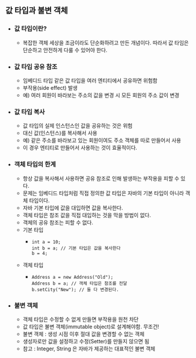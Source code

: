 ## 값 타입과 불변 객체

* ### 값 타입이란?
    * 복잡한 객체 세상을 조금이라도 단순화하려고
    만든 개념이다. 따라서 값 타임은 단순하고 안전하게 다룰 수 있어야 한다.
      

* ### 값 타입 공유 참조
    * 임베디드 타입 같은 값 타입을 여러 엔티티에서 공유하면 위험함
    * 부작용(side effect) 발생
    * 예) 여러 회원이 바라보는 주소의 값을 변경 시 모든 회원의 주소 값이 변경
    

* ### 값 타입 복사
    * 값 타입의 실제 인스턴스인 값을 공유하는 것은 위험
    * 대신 값(인스턴스)를 복사해서 사용
    * 예) 같은 주소를 바라보고 있는 회원이여도 주소 객체를 따로 만들어서 사용
    * 이 경우 엔티티로 만들어서 사용하는 것이 효율적이다.

* ### 객체 타입의 한계
    * 항상 값을 복사해서 사용하면 공유 참조로 인해 발생하는 부작용을 피할 수 있다.
    * 문제는 임베디드 타입처럼 직접 정의한 값 타입은 자바의 기본 타입이 아니라 객체 타입이다.
    * 자바 기본 타입에 값을 대입하면 값을 복사한다.
    * 객체 타입은 참조 값을 직접 대입하는 것을 막을 방법이 없다.
    * 객체의 공유 참조는 피할 수 없다.
    * 기본 타입
        * ```
          int a = 10;
          int b = a; // 기본 타입은 값을 복사한다
          b = 4;
          ```
    * 객체 타입
        * ```
          Address a = new Address("Old");
          Address b = a; // 객체 타입은 참조를 전달
          b.setCity("New"); // 둘 다 변경된다.
          ```
          

* ### 불변 객체
    * 객체 타입은 수정할 수 없게 만들면 부작용을 원천 차단
    * 값 타입은 불변 객체(immutable object)로 설계해야함. 무조건!
    * 불변 객체 : 생성 시점 이후 절대 값을 변경할 수 없는 객체
    * 생성자로만 값을 설정하고 수정(Setter)를 만들지 않으면 됨
    * 참고 : Integer, String 은 자바가 제공하는 대표적인 불변 객체